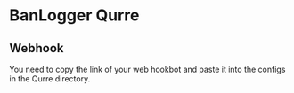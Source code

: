 # BanLogger Qurre
## Webhook

You need to copy the link of your web hookbot and paste it into the configs in the Qurre directory.
